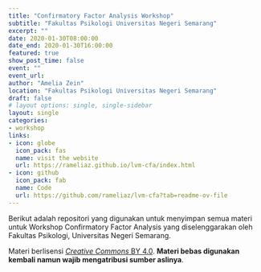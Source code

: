 ```yaml
---
title: "Confirmatory Factor Analysis Workshop"
subtitle: "Fakultas Psikologi Universitas Negeri Semarang"
excerpt: ""
date: 2020-01-30T08:00:00
date_end: 2020-01-30T16:00:00
featured: true
show_post_time: false
event: ""
event_url: 
author: "Amelia Zein"
location: "Fakultas Psikologi Universitas Negeri Semarang"
draft: false
# layout options: single, single-sidebar
layout: single
categories:
- workshop
links:
- icon: globe
  icon_pack: fas
  name: visit the website
  url: https://rameliaz.github.io/lvm-cfa/index.html
- icon: github
  icon_pack: fab
  name: Code
  url: https://github.com/rameliaz/lvm-cfa?tab=readme-ov-file
---
```


Berikut adalah repositori yang digunakan untuk menyimpan semua materi untuk Workshop Confirmatory Factor Analysis yang diselenggarakan oleh Fakultas Psikologi, Universitas Negeri Semarang.

Materi berlisensi [*Creative Commons* BY 4.0](https://creativecommons.org/licenses/by/4.0/). **Materi bebas digunakan kembali namun wajib mengatribusi sumber aslinya**.